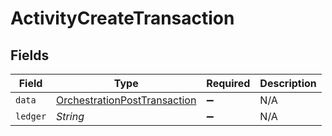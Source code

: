 # ActivityCreateTransaction


## Fields

| Field                                                                               | Type                                                                                | Required                                                                            | Description                                                                         |
| ----------------------------------------------------------------------------------- | ----------------------------------------------------------------------------------- | ----------------------------------------------------------------------------------- | ----------------------------------------------------------------------------------- |
| `data`                                                                              | [OrchestrationPostTransaction](../../models/shared/OrchestrationPostTransaction.md) | :heavy_minus_sign:                                                                  | N/A                                                                                 |
| `ledger`                                                                            | *String*                                                                            | :heavy_minus_sign:                                                                  | N/A                                                                                 |